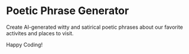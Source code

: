# Poetic Phrase Generator
Create AI-generated witty and satirical poetic phrases about our favorite activites and places to visit.

Happy Coding!

